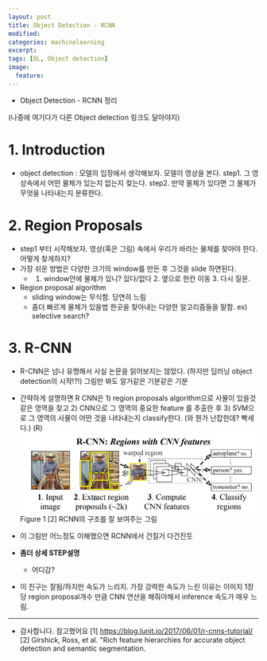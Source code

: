 ```yaml
---
layout: post
title: Object Detection - RCNN
modified:
categories: machinelearning
excerpt:
tags: [DL, Object detection]
image:
  feature:
---
```


- Object Detection - RCNN 정리

(나중에 여기다가 다른 Object detection 링크도 달아야지)

# 1. Introduction
  - object detection : 모델의 입장에서 생각해보자. 모델이 영상을 본다. step1. 그 영상속에서 어떤 물체가 있는지 없는지 찾는다. step2. 만약 물체가 있다면 그 물체가 무엇을 나타내는지 분류한다.

# 2. Region Proposals
  - step1 부터 시작해보자. 영상(혹은 그림) 속에서 우리가 바라는 물체를 찾아야 한다. 어떻게 찾게하지?
  - 가장 쉬운 방법은 다양한 크기의 window를 만든 후 그것을 slide 하면된다.
    - 1. window안에 물체가 있니? 있다/없다 2. 옆으로 한칸 이동 3. 다시 질문.
  - Region proposal algorithm
    - sliding window는 무식함. 당연히 느림
    - 좀더 빠르게 물체가 있을법 한곳을 찾아내는 다양한 알고리즘들을 말함. ex) selective search?

# 3. R-CNN
  - R-CNN은  넘나 유명해서 사실 논문을 읽어보지는 않았다. (하지만 딥러닝 object detection의 시작!?!) 그림만 봐도 알거같은 기분같은 기분
  - 간략하게 설명하면 R CNN은 1) region proposals algorithm으로 사물이 있을것 같은 영역을 찾고 2) CNN으로 그 영역의 중요한 feature 를 추출한 후 3) SVM으로 그 영역의 사물이 어떤 것을 나타내는지  classify한다. (와 뭔가 난잡한데? 빡세다.)
(R)
 ![png](/images/RCNN/01_rcnn_structrue.png) Figure 1 [2]
 RCNN의 구조를 잘 보여주는 그림
 - 이 그림만 어느정도 이해했으면 RCNN에서 건질거 다건진듯
 - __좀더 상세 STEP설명__
    - 어디감?

 - 이 친구는 잘됨/하지만 속도가 느리지. 가장 강력한 속도가 느린 이유는 이미지 1장당 region proposal개수 만큼 CNN 연산을 해줘야해서  inference 속도가 매우 느림.

---
- 감사합니다. 참고했어요
[1] https://blog.lunit.io/2017/06/01/r-cnns-tutorial/
[2] Girshick, Ross, et al. "Rich feature hierarchies for accurate object detection and semantic segmentation.
